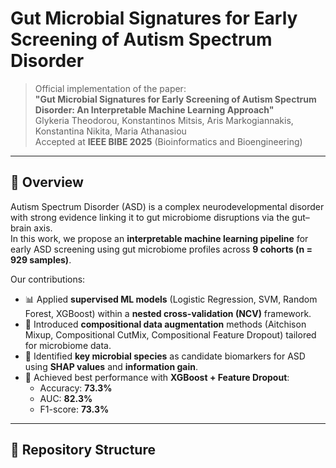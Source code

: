 # Gut Microbial Signatures for Early Screening of Autism Spectrum Disorder

> Official implementation of the paper:  
> **"Gut Microbial Signatures for Early Screening of Autism Spectrum Disorder: An Interpretable Machine Learning Approach"**  
> Glykeria Theodorou, Konstantinos Mitsis, Aris Markogiannakis, Konstantina Nikita, Maria Athanasiou  
> Accepted at **IEEE BIBE 2025** (Bioinformatics and Bioengineering)

---

## 🧠 Overview
Autism Spectrum Disorder (ASD) is a complex neurodevelopmental disorder with strong evidence linking it to gut microbiome disruptions via the gut–brain axis.  
In this work, we propose an **interpretable machine learning pipeline** for early ASD screening using gut microbiome profiles across **9 cohorts (n = 929 samples)**.

Our contributions:
- 📊 Applied **supervised ML models** (Logistic Regression, SVM, Random Forest, XGBoost) within a **nested cross-validation (NCV)** framework.  
- 🔄 Introduced **compositional data augmentation** methods (Aitchison Mixup, Compositional CutMix, Compositional Feature Dropout) tailored for microbiome data.  
- 🧬 Identified **key microbial species** as candidate biomarkers for ASD using **SHAP values** and **information gain**.  
- 🚀 Achieved best performance with **XGBoost + Feature Dropout**:  
  - Accuracy: **73.3%**  
  - AUC: **82.3%**  
  - F1-score: **73.3%**

---

## 📂 Repository Structure
